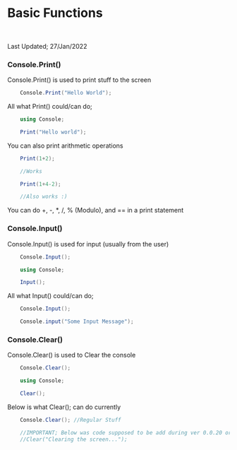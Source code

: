# Basic Functions

<br>

Last Updated; 27/Jan/2022

### Console.Print()

<p>Console.Print() is used to print stuff to the screen</p>

```csharp
    Console.Print("Hello World");
```

<p>All what Print() could/can do;</p>

```csharp
    using Console;

    Print("Hello world");
```

<p>You can also print arithmetic operations</p>

```csharp
    Print(1+2);

    //Works

    Print(1+4-2);

    //Also works :)
```

<p>You can do +, -, *, /, % (Modulo), and == in a print statement</p>

### Console.Input()

<p>Console.Input() is used for input (usually from the user)</p>

```csharp
    Console.Input();

    using Console;

    Input();
```

<p> All what Input() could/can do; </p>

```csharp
    Console.Input();

    Console.input("Some Input Message");

```

### Console.Clear()

<p> Console.Clear() is used to Clear the console </p>

```csharp
    Console.Clear();

    using Console;

    Clear();
```

<p> Below is what Clear(); can do currently </p>

```csharp
    Console.Clear(); //Regular Stuff

    //IMPORTANT; Below was code supposed to be add during ver 0.0.20 or something but i forgo 💀 so its a dead feature
    //Clear("Clearing the screen...");
```
